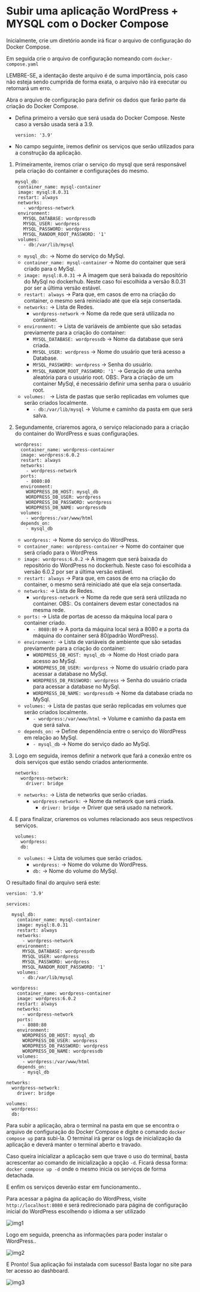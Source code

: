 # Subir uma aplicação WordPress + MYSQL com o Docker Compose

Inicialmente, crie um diretório aonde irá ficar o arquivo de configuração do Docker Compose.

Em seguida crie o arquivo de configuração nomeando com `docker-compose.yaml` 

LEMBRE-SE, a identação deste arquivo é de suma importância, pois caso não esteja sendo cumprida de forma exata, o arquivo não irá executar ou retornará um erro.

Abra o arquivo de configuração para definir os dados que farão parte da criação do Docker Compose.

* Defina primeiro a versão que será usada do Docker Compose. Neste caso a versão usada será a 3.9.  
  ```
  version: '3.9'
  ```

* No campo seguinte, iremos definir os serviços que serão utilizados para a construção da aplicação.  
1. Primeiramente, iremos criar o serviço do mysql que será responsável pela criação do container e configurações do mesmo.
   ```
   mysql_db:
    container_name: mysql-container
    image: mysql:8.0.31
    restart: always
    networks:
      - wordpress-network
    environment:
      MYSQL_DATABASE: wordpressdb
      MYSQL_USER: wordpress
      MYSQL_PASSWORD: wordpress
      MYSQL_RANDOM_ROOT_PASSWORD: '1'
    volumes:
      - db:/var/lib/mysql
      ```
    * `mysql_db:` -> Nome do serviço do MySql.
    * `container_name: mysql-container` -> Nome do container que será criado para o MySql.
    * `image: mysql:8.0.31` -> A imagem que será baixada do repositório do MySql no dockerhub. Neste caso foi escolhida a versão 8.0.31 por ser a última versão estável.
    * `restart: always` -> Para que, em casos de erro na criação do container, o mesmo será reiniciado até que ela seja consertada.
    * `networks:` -> Lista de Redes.
      * `wordpress-network` -> Nome da rede que será utilizada no container. 
    * `environment:` -> Lista de variáveis de ambiente que são setadas previamente para a criação do container:
      * `MYSQL_DATABASE: wordpressdb` -> Nome da database que será criada.
      * `MYSQL_USER: wordpress` -> Nome do usuário que terá acesso a Database.
      * `MYSQL_PASSWORD: wordpress` -> Senha do usuário.
      * `MYSQL_RANDOM_ROOT_PASSWORD: '1'` -> Geração de uma senha aleatória para o usuário root. OBS:. Para a criação de um container MySql, é necessário definir uma senha para o usuário root.
    * `volumes: ` -> Lista de pastas que serão replicadas em volumes que serão criados localmente.
      *  `- db:/var/lib/mysql` -> Volume e caminho da pasta em que será salva.

2. Segundamente, criaremos agora, o serviço relacionado para a criação do container do WordPress e suas configurações.
    ```
    wordpress:
      container_name: wordpress-container
      image: wordpress:6.0.2
      restart: always
      networks:
        - wordpress-network
      ports:
        - 8080:80
      environment:
        WORDPRESS_DB_HOST: mysql_db
        WORDPRESS_DB_USER: wordpress
        WORDPRESS_DB_PASSWORD: wordpress
        WORDPRESS_DB_NAME: wordpressdb
      volumes:
        - wordpress:/var/www/html
      depends_on:
        - mysql_db
    ```
    * `wordpress:` -> Nome do serviço do WordPress.
    * `container_name: wordpress-container` -> Nome do container que será criado para o WordPress
    * `image: wordpress:6.0.2` -> A imagem que será baixada do repositório do WordPress no dockerhub. Neste caso foi escolhida a versão 6.0.2 por ser a última versão estável.
    * `restart: always` -> Para que, em casos de erro na criação do container, o mesmo será reiniciado até que ela seja consertada.
    * `networks:` -> Lista de Redes.
      * `wordpress-network` -> Nome da rede que será será utilizada no container. OBS:. Os containers devem estar conectados na mesma rede.
    * `ports:` -> Lista de portas de acesso da máquina local para o container criado.
      * `- 8080:80` -> A porta da máquina local será a 8080 e a porta da máquina do container será 80(padrão WordPress).
    * `environment:` -> Lista de variáveis de ambiente que são setadas previamente para a criação do container:
      * `WORDPRESS_DB_HOST: mysql_db` -> Nome do Host criado para acesso ao MySql.
      * `WORDPRESS_DB_USER: wordpress` -> Nome do usuário criado para acessar a database no MySql.
      * `WORDPRESS_DB_PASSWORD: wordpress` -> Senha do usuário criada para acessar a database no MySql.
      * `WORDPRESS_DB_NAME: wordpressdb` -> Nome da database criada no MySql.
    * `volumes:` -> Lista de pastas que serão replicadas em volumes que serão criados localmente.
      * `- wordpress:/var/www/html` -> Volume e caminho da pasta em que será salva.
    * `depends_on:` -> Define dependência entre o serviço do WordPress em relação ao MySql.
      * `- mysql_db` -> Nome do serviço dado ao MySql.

3. Logo em seguida, iremos definir a network que fará a conexão entre os dois serviços que estão sendo criados anteriormente.
    ```
    networks:
      wordpress-network:
        driver: bridge
    ```
    * `networks:` -> Lista de networks que serão criadas.
      * `wordpress-network:` -> Nome da network que será criada.
        * `driver: bridge` -> Driver que será usado na network.
4. E para finalizar, criaremos os volumes relacionado aos seus respectivos serviços.
    ```
    volumes:
      wordpress:
      db:
    ```
    * `volumes:` -> Lista de volumes que serão criados.
      * `wordpress:` -> Nome do volume do WordPress.
      * `db:` -> Nome do volume do MySql.

O resultado final do arquivo será este:
```
version: '3.9'

services:

  mysql_db:
    container_name: mysql-container
    image: mysql:8.0.31
    restart: always
    networks:
      - wordpress-network
    environment:
      MYSQL_DATABASE: wordpressdb
      MYSQL_USER: wordpress
      MYSQL_PASSWORD: wordpress
      MYSQL_RANDOM_ROOT_PASSWORD: '1'
    volumes:
      - db:/var/lib/mysql

  wordpress:
    container_name: wordpress-container
    image: wordpress:6.0.2
    restart: always
    networks:
      - wordpress-network
    ports:
      - 8080:80
    environment:
      WORDPRESS_DB_HOST: mysql_db
      WORDPRESS_DB_USER: wordpress
      WORDPRESS_DB_PASSWORD: wordpress
      WORDPRESS_DB_NAME: wordpressdb
    volumes:
      - wordpress:/var/www/html
    depends_on:
      - mysql_db

networks:
  wordpress-network:
    driver: bridge

volumes:
  wordpress:
  db:
```

Para subir a aplicação, abra o terminal na pasta em que se encontra o arquivo de configuração do Docker Compose e digite o comando `docker compose up` para subi-la. O terminal irá gerar os logs de inicialização da aplicação e deverá manter o terminal aberto e travado. 

Caso queira inicializar a aplicação sem que trave o uso do terminal, basta acrescentar ao comando de inicialização a opção `-d`. Ficará dessa forma:
`docker compose up -d` onde o mesmo inicia os serviços de forma detachada.

E enfim os serviços deverão estar em funcionamento..

Para acessar a página da aplicação do WordPress, visite `http://localhost:8080` e será redirecionado para página de configuração inicial do WordPress escolhendo o idioma a ser utilizado

![img1](https://user-images.githubusercontent.com/108817932/195676993-0f8f5e72-3e6d-433f-9947-1877ce8f1135.png)

Logo em seguida, preencha as informações para poder instalar o WordPress..

![img2](https://user-images.githubusercontent.com/108817932/195677188-9e01c83d-a971-43f5-aa77-248ad0949186.png)

E Pronto! Sua aplicação foi instalada com sucesso! Basta logar no site para ter acesso ao dashboard.

![img3](https://user-images.githubusercontent.com/108817932/195677288-30af25b5-9c12-43fa-ae07-893e778a91e1.png)
